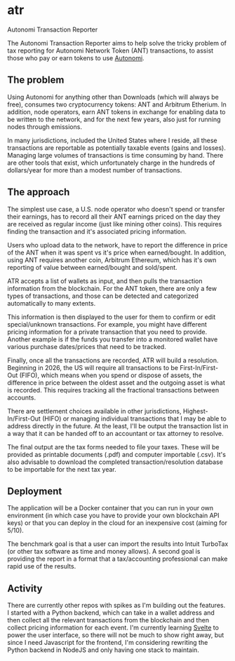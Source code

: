 # atr
Autonomi Transaction Reporter

The Autonomi Transaction Reporter aims to help solve the tricky problem of tax reporting for Autonomi Network Token (ANT) transactions, to assist those who pay or earn tokens to use [Autonomi](https://autonomi.com).

## The problem

Using Autonomi for anything other than Downloads (which will always be free), consumes two cryptocurrency tokens: ANT and Arbitrum Etherium. In addition, node operators, earn ANT tokens in exchange for enabling data to be written to the network, and for the next few years, also just for running nodes through emissions.

In many jurisdictions, included the United States where I reside, all these transactions are reportable as potentially taxable events (gains and losses). Managing large volumes of transactions is time consuming by hand. There are other tools that exist, which unfortunately charge in the hundreds of dollars/year for more than a modest number of transactions.

## The approach

The simplest use case, a U.S. node operator who doesn't spend or transfer their earnings, has to record all their ANT earnings priced on the day they are received as regular income (just like mining other coins). This requires finding the transaction and it's associated pricing information.

Users who upload data to the network, have to report the difference in price of the ANT when it was spent vs it's price when earned/bought.  In addition, using ANT requires another coin, Arbitrum Ethereum, which has it's own reporting of value between earned/bought and sold/spent.

ATR accepts a list of wallets as input, and then pulls the transaction information from the blockchain.  For the ANT token, there are only a few types of transactions, and those can be detected and categorized automatically to many extents.  

This information is then displayed to the user for them to confirm or edit special/unknown transactions. For example, you might have different pricing information for a private transaction that you need to provide.  Another example is if the funds you transfer into a monitored wallet have various purchase dates/prices that need to be tracked.

Finally, once all the transactions are recorded, ATR will build a resolution. Beginning in 2026, the US will require all transactions to be First-In/First-Out (FIFO), which means when you spend or dispose of assets, the difference in price between the oldest asset and the outgoing asset is what is recorded. This requires tracking all the fractional transactions between accounts.

There are settlement choices available in other jurisdictions, Highest-In/First-Out (HIFO) or managing individual transactions that I may be able to address directly in the future. At the least, I'll be output the transaction list in a way that it can be handed off to an accountant or tax attorney to resolve.

The final output are the tax forms needed to file your taxes. These will be provided as printable documents (.pdf) and computer importable (.csv). It's also advisable to download the completed transaction/resolution database to be importable for the next tax year.

## Deployment

The application will be a Docker container that you can run in your own environment (in which case you have to provide your own blockchain API keys) or that you can deploy in the cloud for an inexpensive cost (aiming for $5/$10).

The benchmark goal is that a user can import the results into Intuit TurboTax (or other tax software as time and money allows). A second goal is providing the report in a format that a tax/accounting professional can make rapid use of the results.

## Activity

There are currently other repos with spikes as I'm building out the features.  I started with a Python backend, which can take in a wallet address and then collect all the relevant transactions from the blockchain and then collect pricing information for each event.  I'm currently learning [Svelte](https://svelte.dev) to power the user interface, so there will not be much to show right away, but since I need Javascript for the frontend, I'm considering rewriting the Python backend in NodeJS and only having one stack to maintain.

